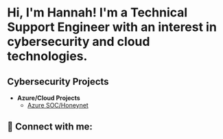 <h1>Hi, I'm Hannah! I'm a Technical Support Engineer with an interest in cybersecurity and cloud technologies. </h1>

<h2>Cybersecurity Projects</h2>

- <b>Azure/Cloud Projects </b>
  - [Azure SOC/Honeynet](https://github.com/joshmadakor1/Algorithms-Practice)

<h2> 🤳 Connect with me:</h2>

[linkedin]: https://www.linkedin.com/in/hwilson48/


<!--
**hwilson4898/hwilson4898** is a ✨ _special_ ✨ repository because its `README.md` (this file) appears on your GitHub profile.

Here are some ideas to get you started:

- 🔭 I’m currently working on ...
- 🌱 I’m currently learning ...
- 👯 I’m looking to collaborate on ...
- 🤔 I’m looking for help with ...
- 💬 Ask me about ...
- 📫 How to reach me: ...
- 😄 Pronouns: ...
- ⚡ Fun fact: ...
-->
